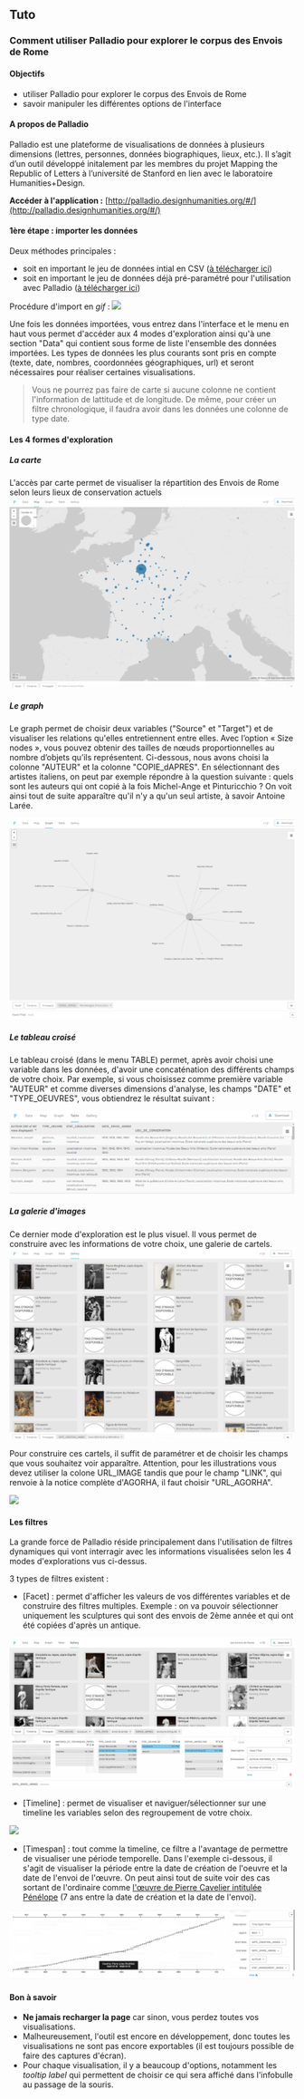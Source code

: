 ## Tuto
### Comment utiliser Palladio pour explorer le corpus des Envois de Rome

#### Objectifs

* utiliser Palladio pour explorer le corpus des Envois de Rome
* savoir manipuler les différentes options de l'interface

#### A propos de Palladio

Palladio est	une	plateforme de	visualisations	de	données	à	plusieurs	dimensions	(lettres,	personnes,	données
biographiques,	lieux,	etc.).	Il	s’agit	d’un		outil	développé	initalement par	les	membres	du	projet	Mapping	the
Republic	of	Letters à	l’université	de	Stanford	en lien avec le laboratoire Humanities+Design.

**Accéder à l'application :** [http://palladio.designhumanities.org/#/](http://palladio.designhumanities.org/#/)


#### 1ère étape : importer les données

Deux méthodes principales :
* soit en important le jeu de données intial en CSV ([à télécharger ici](../datasets/Export_EnvoisdeRome_oeuvres_20190325.csv))
* soit en important le jeu de données déjà pré-paramétré pour l'utilisation avec Palladio ([à télécharger ici](../datasets/Export_EnvoisdeRome_oeuvres_forPalladio_20190325.json))

Procédure d'import en *gif* :
![](../images/palladio_etape1.gif)

Une fois les données importées, vous entrez dans l'interface et le menu en haut vous permet d'accéder aux 4 modes d'exploration ainsi qu'à une section "Data" qui contient sous forme de liste l'ensemble des données importées. Les types de données les plus courants sont pris en compte (texte, date, nombres, coordonnées géographiques, url) et seront nécessaires pour réaliser certaines visualisations.

> Vous ne pourrez pas faire de carte si aucune colonne ne contient l'information de lattitude et de longitude. De même, pour créer un filtre chronologique, il faudra avoir dans les données une colonne de type date.

#### Les 4 formes d'exploration

##### La carte

L'accès par carte  permet de visualiser la répartition des Envois de Rome selon leurs lieux de conservation actuels
![img_1](../images/Palladio_05.png)

##### Le graph

Le graph permet de choisir deux variables ("Source" et  "Target") et de visualiser les relations qu'elles entretiennent entre elles. Avec l’option « Size nodes », vous pouvez obtenir des tailles de nœuds proportionnelles au nombre d’objets qu’ils représentent.
Ci-dessous, nous avons choisi la colonne "AUTEUR" et la colonne "COPIE_dAPRES". En sélectionnant des artistes italiens, on peut par exemple répondre à la question suivante : quels sont les auteurs qui ont copié à la fois Michel-Ange et Pinturicchio ? On voit ainsi tout de suite apparaître qu'il n'y a qu'un seul artiste, à savoir Antoine Larée.

![img_1](../images/Palladio_02.png)

##### Le tableau croisé

Le tableau croisé (dans le menu TABLE) permet, après avoir choisi une variable dans les données, d'avoir une concaténation des différents champs de votre choix.
Par exemple, si vous choisissez comme première variable "AUTEUR" et comme diverses dimensions d'analyse, les champs "DATE" et  "TYPE_OEUVRES", vous obtiendrez le résultat suivant :

![img_1](../images/Palladio_08.png)

##### La galerie d'images

Ce dernier mode d'exploration est le plus visuel. Il vous permet de construire avec les informations de votre choix, une galerie de cartels.
![img_1](../images/Palladio_04.png)

Pour construire ces cartels, il suffit de paramétrer et de choisir les champs que vous souhaitez voir apparaître. Attention, pour les illustrations vous devez utiliser la colone URL_IMAGE tandis que pour le champ "LINK", qui renvoie à la notice complète d'AGORHA, il faut choisir "URL_AGORHA".

![](../images/palladio_etape2.gif)

#### Les filtres

La grande force de Palladio réside principalement dans l'utilisation de filtres dynamiques qui vont interragir avec les informations visualisées selon les 4 modes d'explorations vus ci-dessus.

3 types de filtres existent :

* [Facet] : permet d'afficher les valeurs de vos différentes variables et de construire des filtres multiples. Exemple : on va pouvoir sélectionner uniquement les sculptures qui sont des envois de 2ème année et qui ont été copiées d'après un antique.

![img_1](../images/Palladio_09.png)

* [Timeline] : permet de visualiser et naviguer/sélectionner sur une timeline les variables selon des regroupement de votre choix.

![](../images/palladio_etape4.gif)

* [Timespan] : tout comme la timeline, ce filtre a l'avantage de permettre de visualiser une période temporelle. Dans l'exemple ci-dessous, il s'agit de visualiser la période entre la date de création de l'oeuvre et la date de l'envoi de l'œuvre. On peut ainsi tout de suite voir des cas sortant de l'ordinaire comme [l'œuvre de Pierre Cavelier intitulée Pénélope](https://agorha.inha.fr/inhaprod/ark:/54721/003260289) (7 ans entre la date de création et la date de l'envoi).

![img_1](../images/Palladio_10.png)

#### Bon à savoir

* **Ne jamais recharger la page** car sinon, vous perdez toutes vos visualisations.
* Malheureusement, l'outil est encore en développement, donc toutes les visualisations ne sont pas encore exportables (il est toujours possible de faire des captures d'écran).
* Pour chaque visualisation, il y a beaucoup d'options, notamment les *tooltip label* qui permettent de choisir ce qui sera affiché dans l'infobulle au passage de la souris.
